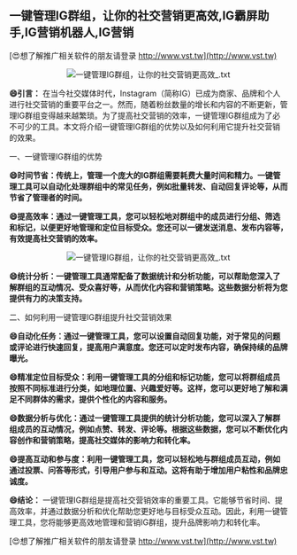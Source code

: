 ## **一键管理IG群组，让你的社交营销更高效,IG霸屏助手,IG营销机器人,IG营销**

[😍想了解推广相关软件的朋友请登录 http://www.vst.tw](http://www.vst.tw)

 <center><img src="https://vst.tw/MP4/tuiguang/png/7.png" alt="一键管理IG群组，让你的社交营销更高效_.txt"></center>

**😄引言：**
在当今社交媒体时代，Instagram（简称IG）已成为商家、品牌和个人进行社交营销的重要平台之一。然而，随着粉丝数量的增长和内容的不断更新，管理IG群组变得越来越繁琐。为了提高社交营销的效率，一键管理IG群组成为了必不可少的工具。本文将介绍一键管理IG群组的优势以及如何利用它提升社交营销的效果。

一、一键管理IG群组的优势

**😄时间节省：传统上，管理一个庞大的IG群组需要耗费大量时间和精力。一键管理工具可以自动化处理群组中的常见任务，例如批量转发、自动回复评论等，从而节省了管理者的时间。**

**😄提高效率：通过一键管理工具，您可以轻松地对群组中的成员进行分组、筛选和标记，以便更好地管理和定位目标受众。您还可以一键发送消息、发布内容等，有效提高社交营销的效率。**

 <center><img src="https://vst.tw/MP4/tuiguang/png/7.png" alt="一键管理IG群组，让你的社交营销更高效_.txt"></center>

**😄统计分析：一键管理工具通常配备了数据统计和分析功能，可以帮助您深入了解群组的互动情况、受众喜好等，从而优化内容和营销策略。这些数据分析将为您提供有力的决策支持。**

二、如何利用一键管理IG群组提升社交营销效果

**😄自动化任务：通过一键管理工具，您可以设置自动回复功能，对于常见的问题或评论进行快速回复，提高用户满意度。您还可以定时发布内容，确保持续的品牌曝光。**

**😄精准定位目标受众：利用一键管理工具的分组和标记功能，您可以将群组成员按照不同标准进行分类，如地理位置、兴趣爱好等。这样，您可以更好地了解和满足不同群体的需求，提供个性化的内容和服务。**

**😄数据分析与优化：通过一键管理工具提供的统计分析功能，您可以深入了解群组成员的互动情况，例如点赞、转发、评论等。根据这些数据，您可以不断优化内容创作和营销策略，提高社交媒体的影响力和转化率。**

**😄提高互动和参与度：利用一键管理工具，您可以轻松地与群组成员互动，例如通过投票、问答等形式，引导用户参与和互动。这将有助于增加用户粘性和品牌忠诚度。**

**😄结论：**
一键管理IG群组是提高社交营销效率的重要工具。它能够节省时间、提高效率，并通过数据分析和优化帮助您更好地与目标受众互动。因此，利用一键管理工具，您将能够更高效地管理和营销IG群组，提升品牌影响力和转化率。

[😍想了解推广相关软件的朋友请登录 http://www.vst.tw](http://www.vst.tw)



